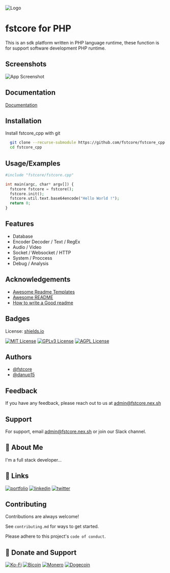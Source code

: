 
![Logo](https://i.ibb.co/Y7YdPhkS/fstcore-php.png)


# fstcore for PHP

This is an sdk platform written in PHP language runtime, these function is for support software development PHP runtime.


## Screenshots

![App Screenshot](https://via.placeholder.com/468x300?text=App+Screenshot+Here)


## Documentation

[Documentation](https://linktodocumentation)


## Installation

Install fstcore_cpp with git

```bash
  git clone --recurse-submodule https://github.com/fstcore/fstcore_cpp.git
  cd fstcore_cpp
```
    
## Usage/Examples

```PHP
#include "fstcore/fstcore.cpp"

int main(argc, char* argv[]) {
  fstcore fstcore = fstcore();
  fstcore.init();
  fstcore.util.text.base64encode("Hello World !");
  return 0;
}
```

## Features

- Database
- Encoder Decoder / Text / RegEx
- Audio / Video
- Socket / Websocket / HTTP
- System / Proccess
- Debug / Analysis

## Acknowledgements

 - [Awesome Readme Templates](https://awesomeopensource.com/project/elangosundar/awesome-README-templates)
 - [Awesome README](https://github.com/matiassingers/awesome-readme)
 - [How to write a Good readme](https://bulldogjob.com/news/449-how-to-write-a-good-readme-for-your-github-project)


## Badges

License: [shields.io](https://fstcore.nex.sh/)

[![MIT License](https://img.fstcore.nex.sh/badge/License-MIT-green.svg)](https://choosealicense.com/licenses/mit/)
[![GPLv3 License](https://img.fstcore.nex.sh/badge/License-GPL%20v3-yellow.svg)](https://opensource.org/licenses/)
[![AGPL License](https://img.fstcore.nex.sh/badge/license-AGPL-blue.svg)](http://www.gnu.org/licenses/agpl-3.0)


## Authors


- [@fstcore](https://www.github.com/fstcore)
- [@danup15](https://www.github.com/danup15)


## Feedback

If you have any feedback, please reach out to us at admin@fstcore.nex.sh


## Support

For support, email admin@fstcore.nex.sh or join our Slack channel.


## 🚀 About Me
I'm a full stack developer...


## 🔗 Links
[![portfolio](https://img.shields.io/badge/my_portfolio-000?style=for-the-badge&logo=ko-fi&logoColor=white)](https://katherineoelsner.com/)
[![linkedin](https://img.shields.io/badge/linkedin-0A66C2?style=for-the-badge&logo=linkedin&logoColor=white)](https://www.linkedin.com/)
[![twitter](https://img.shields.io/badge/twitter-1DA1F2?style=for-the-badge&logo=twitter&logoColor=white)](https://twitter.com/)


## Contributing

Contributions are always welcome!

See `contributing.md` for ways to get started.

Please adhere to this project's `code of conduct`.

## 🔗 Donate and Support
[![Ko-Fi](https://img.shields.io/badge/my_portfolio-000?style=for-the-badge&logo=ko-fi&logoColor=white)](https://ko-fi.com/danup15)
[![Bicoin](https://img.shields.io/badge/bitcoin-0A66C2?style=for-the-badge&logo=bitcoin&logoColor=white)](-)
[![Monero](https://img.shields.io/badge/monero-0A66C2?style=for-the-badge&logo=monero&logoColor=white)](-)
[![Dogecoin](https://img.shields.io/badge/dogecoin-0A66C2?style=for-the-badge&logo=dogecoin&logoColor=white)](-)
